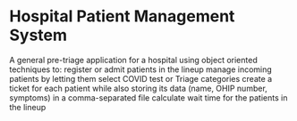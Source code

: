 # Hospital Patient Management System
A general pre-triage application for a hospital using object oriented techniques to:
register or admit patients in the lineup
manage incoming patients by letting them select COVID test or Triage categories
create a ticket for each patient while also storing its data (name, OHIP number, symptoms) in a
comma-separated file
calculate wait time for the patients in the lineup
